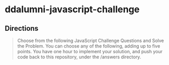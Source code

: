 # ddalumni-javascript-challenge

## Directions 

>Choose from the following JavaScript Challenge Questions and Solve the Problem. You can choose any of the following, adding up to five points. You have one hour to implement your solution, and push your code back to this repository, under the /answers directory.

